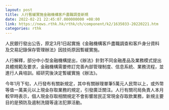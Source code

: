 ```yaml
---
layout: post
title: 人行暫緩實施金融機構客戶盡職調查新規
date: 2022-02-21 22:45:07.000000000 +08:00
link: https://news.rthk.hk/rthk/ch/component/k2/1635033-20220221.htm
categories: rthk
---
```


人民銀行發出公告，原定3月1日起實施《金融機構客戶盡職調查和客戶身分資料及交易記錄保存管理辦法》因技術原因暫緩實施。

人行解釋，部分中小型金融機構提出，《辦法》針對不同金融產品及業務模式提出具體規範及要求，金融機構需要修訂完善內部管理制度、信息系統、業務流程，並進行人員培訓。經研究後決定暫緩實施《辦法》。

今年1月下旬，人行發布有關新規定，其中有關辦理單筆5萬元人民幣以上，或外幣等值一萬美元以上現金存取業務的規定，引發廣泛關注。人行有關司局負責人本月較早時表示，個人現金存取相關規定不會影響居民正常現金存取款業務，新規主要目的是預防及遏制洗錢等違法犯罪活動。
